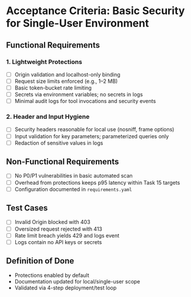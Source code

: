 # Acceptance Criteria: Basic Security for Single-User Environment

## Functional Requirements

### 1. Lightweight Protections
- [ ] Origin validation and localhost-only binding
- [ ] Request size limits enforced (e.g., 1–2 MB)
- [ ] Basic token-bucket rate limiting
- [ ] Secrets via environment variables; no secrets in logs
- [ ] Minimal audit logs for tool invocations and security events

### 2. Header and Input Hygiene
- [ ] Security headers reasonable for local use (nosniff, frame options)
- [ ] Input validation for key parameters; parameterized queries only
- [ ] Redaction of sensitive values in logs

## Non-Functional Requirements
- [ ] No P0/P1 vulnerabilities in basic automated scan
- [ ] Overhead from protections keeps p95 latency within Task 15 targets
- [ ] Configuration documented in `requirements.yaml`

## Test Cases
- [ ] Invalid Origin blocked with 403
- [ ] Oversized request rejected with 413
- [ ] Rate limit breach yields 429 and logs event
- [ ] Logs contain no API keys or secrets

## Definition of Done
- Protections enabled by default
- Documentation updated for local/single-user scope
- Validated via 4-step deployment/test loop